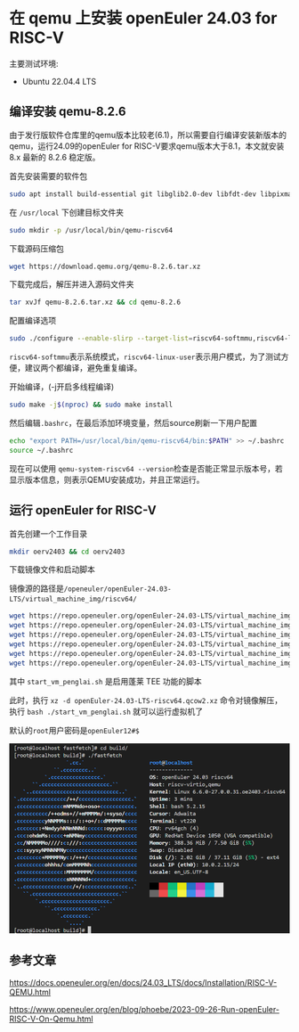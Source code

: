 # 在 qemu 上安装 openEuler 24.03 for RISC-V

主要测试环境:
 - Ubuntu 22.04.4 LTS

## 编译安装 qemu-8.2.6

由于发行版软件仓库里的qemu版本比较老(6.1)，所以需要自行编译安装新版本的qemu，运行24.09的openEuler for RISC-V要求qemu版本大于8.1，本文就安装 8.x 最新的 8.2.6 稳定版。

首先安装需要的软件包

```bash
sudo apt install build-essential git libglib2.0-dev libfdt-dev libpixman-1-dev zlib1g-dev ninja-build libslirp-dev ninja-build wget tar xz-utils
```

在 `/usr/local` 下创建目标文件夹

```bash
sudo mkdir -p /usr/local/bin/qemu-riscv64
```

下载源码压缩包

```bash
wget https://download.qemu.org/qemu-8.2.6.tar.xz
```

下载完成后，解压并进入源码文件夹

```bash
tar xvJf qemu-8.2.6.tar.xz && cd qemu-8.2.6
```

配置编译选项

```bash
sudo ./configure --enable-slirp --target-list=riscv64-softmmu,riscv64-linux-user --prefix=/usr/local/bin/qemu-riscv64
```

`riscv64-softmmu`表示系统模式，`riscv64-linux-user`表示用户模式，为了测试方便，建议两个都编译，避免重复编译。

开始编译，(-j开启多线程编译)

```bash
sudo make -j$(nproc) && sudo make install
```

然后编辑`.bashrc`，在最后添加环境变量，然后source刷新一下用户配置
```bash
echo "export PATH=/usr/local/bin/qemu-riscv64/bin:$PATH" >> ~/.bashrc
source ~/.bashrc
```

现在可以使用 `qemu-system-riscv64 --version`检查是否能正常显示版本号，若显示版本信息，则表示QEMU安装成功，并且正常运行。

## 运行 openEuler for RISC-V

首先创建一个工作目录

```bash
mkdir oerv2403 && cd oerv2403
```

下载镜像文件和启动脚本

镜像源的路径是`/openeuler/openEuler-24.03-LTS/virtual_machine_img/riscv64/`

```bash
wget https://repo.openeuler.org/openEuler-24.03-LTS/virtual_machine_img/riscv64/RISCV_VIRT_CODE.fd
wget https://repo.openeuler.org/openEuler-24.03-LTS/virtual_machine_img/riscv64/RISCV_VIRT_VARS.fd
wget https://repo.openeuler.org/openEuler-24.03-LTS/virtual_machine_img/riscv64/fw_dynamic_oe_2403_penglai.bin
wget https://repo.openeuler.org/openEuler-24.03-LTS/virtual_machine_img/riscv64/openEuler-24.03-LTS-riscv64.qcow2.xz
wget https://repo.openeuler.org/openEuler-24.03-LTS/virtual_machine_img/riscv64/start_vm.sh
wget https://repo.openeuler.org/openEuler-24.03-LTS/virtual_machine_img/riscv64/start_vm_penglai.sh
```

其中 `start_vm_penglai.sh` 是启用蓬莱 TEE 功能的脚本

此时，执行 `xz -d openEuler-24.03-LTS-riscv64.qcow2.xz` 命令对镜像解压，执行 `bash ./start_vm_penglai.sh` 就可以运行虚拟机了

默认的`root`用户密码是`openEuler12#$`

![alt text](images/1-2-oe-rv-fastfetch.png)

## 参考文章

https://docs.openeuler.org/en/docs/24.03_LTS/docs/Installation/RISC-V-QEMU.html

https://www.openeuler.org/en/blog/phoebe/2023-09-26-Run-openEuler-RISC-V-On-Qemu.html